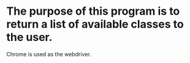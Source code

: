 # The purpose of this program is to return a list of available classes to the user.
Chrome is used as the webdriver.
